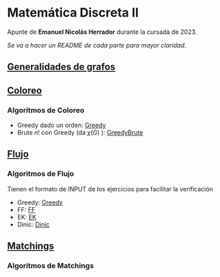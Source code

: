 # Matemática Discreta II

Apunte de **Emanuel Nicolás Herrador** durante la cursada de 2023.

_Se va a hacer un README de cada parte para mayor claridad_.

## [Generalidades de grafos](Generalidades%20de%20grafos.md)

## [Coloreo](Coloreo.md)

### Algoritmos de Coloreo

- Greedy dado un orden: [Greedy](Algoritmos/Coloreo/Greedy.cpp)
- Brute $n!$ con Greedy (da $\chi(G)$ ): [GreedyBrute](Algoritmos/Coloreo/GreedyBrute.cpp)

## [Flujo](Flujo.md)

### Algoritmos de Flujo

Tienen el formato de INPUT de los ejercicios para facilitar la verificación

- Greedy: [Greedy](Algoritmos/Flujo/Greedy.cpp)
- FF: [FF](Algoritmos/Flujo/FF.cpp)
- EK: [EK](Algoritmos/Flujo/EK.cpp)
- Dinic: [Dinic](Algoritmos/Flujo/Dinic.cpp)

## [Matchings](Matchings.md)

### Algoritmos de Matchings
